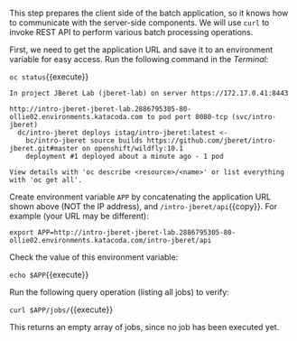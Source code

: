 This step prepares the client side of the batch application, so it knows
how to communicate with the server-side components. We will use ``curl`` to invoke
REST API to perform various batch processing operations.

First, we need to get the application URL and save it to an environment variable
for easy access. Run the following command in the _Terminal_:

``oc status``{{execute}}

```text
In project JBeret Lab (jberet-lab) on server https://172.17.0.41:8443

http://intro-jberet-jberet-lab.2886795305-80-ollie02.environments.katacoda.com to pod port 8080-tcp (svc/intro-jberet)
  dc/intro-jberet deploys istag/intro-jberet:latest <-
    bc/intro-jberet source builds https://github.com/jberet/intro-jberet.git#master on openshift/wildfly:10.1
    deployment #1 deployed about a minute ago - 1 pod

View details with 'oc describe <resource>/<name>' or list everything with 'oc get all'.
```
Create environment variable ``APP`` by concatenating the application URL shown above (NOT the IP address), 
and ``/intro-jberet/api``{{copy}}. For example (your URL may be different):
 
``export APP=http://intro-jberet-jberet-lab.2886795305-80-ollie02.environments.katacoda.com/intro-jberet/api``

Check the value of this environment variable:

``echo $APP``{{execute}}

Run the following query operation (listing all jobs) to verify:

``curl $APP/jobs/``{{execute}}

This returns an empty array of jobs, since no job has been executed yet.




